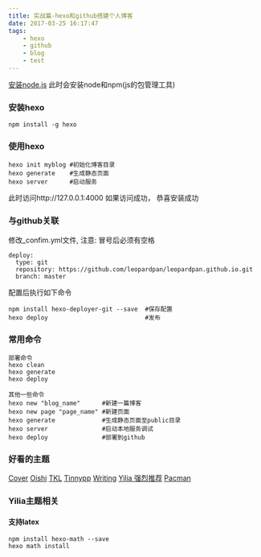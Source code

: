 ```yaml
---
title: 实战篇-hexo和github搭建个人博客
date: 2017-03-25 16:17:47
tags:
    - hexo
    - github
    - blog
    - test
---
```


[安装node.js](https://nodejs.org/en/) 此时会安装node和npm(js的包管理工具)

### 安装hexo
```
npm install -g hexo
```

### 使用hexo

```
hexo init myblog #初始化博客目录
hexo generate    #生成静态页面
hexo server      #启动服务
```
此时访问http://127.0.0.1:4000 如果访问成功， 恭喜安装成功

### 与github关联
修改_confim.yml文件, 注意: 冒号后必须有空格

```
deploy:
  type: git
  repository: https://github.com/leopardpan/leopardpan.github.io.git
  branch: master
```
配置后执行如下命令

```
npm install hexo-deployer-git --save  #保存配置
hexo deploy                           #发布
```

### 常用命令

```
部署命令
hexo clean
hexo generate
hexo deploy

其他一些命令
hexo new "blog_name"      #新建一篇博客
hexo new page "page_name" #新建页面
hexo generate             #生成静态页面至public目录
hexo server               #启动本地服务调试
hexo deploy               #部署到github
```
### 好看的主题

[Cover](https://github.com/daisygao/hexo-themes-cover)
[Oishi](https://github.com/henryhuang/oishi)
[TKL](https://github.com/SuperKieran/TKL)
[Tinnypp](https://github.com/levonlin/Tinnypp)
[Writing](https://github.com/yunlzheng/hexo-themes-writing)
[Yilia 强烈推荐](https://github.com/litten/hexo-theme-yilia)
[Pacman](https://github.com/Voidly/pacman)

### Yilia主题相关
#### 支持latex
```
npm install hexo-math --save
hexo math install
```